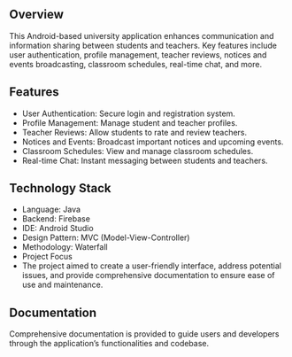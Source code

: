 ## Overview
This Android-based university application enhances communication and information sharing between students and teachers. Key features include user authentication, profile management, teacher reviews, notices and events broadcasting, classroom schedules, real-time chat, and more.

## Features
+ User Authentication: Secure login and registration system.
+ Profile Management: Manage student and teacher profiles.
+ Teacher Reviews: Allow students to rate and review teachers.
+ Notices and Events: Broadcast important notices and upcoming events.
+ Classroom Schedules: View and manage classroom schedules.
+ Real-time Chat: Instant messaging between students and teachers.

## Technology Stack
+ Language: Java
+ Backend: Firebase
+ IDE: Android Studio
+ Design Pattern: MVC (Model-View-Controller)
+ Methodology: Waterfall
+ Project Focus
+ The project aimed to create a user-friendly interface, address potential issues, and provide comprehensive documentation to ensure ease of use and maintenance.

## Documentation
Comprehensive documentation is provided to guide users and developers through the application’s functionalities and codebase.
